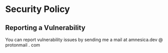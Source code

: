# Security Policy

## Reporting a Vulnerability

You can report vulnerability issues by sending me a mail at amnesica.dev @ protonmail . com
